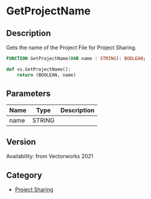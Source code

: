 # GetProjectName

## Description
Gets the name of the Project File for Project Sharing.

```pascal
FUNCTION GetProjectName(VAR name : STRING): BOOLEAN;
```

```python
def vs.GetProjectName():
    return (BOOLEAN, name)
```

## Parameters
|Name|Type|Description|
|---|---|---|
|name|STRING|   |

## Version
Availability: from Vectorworks 2021

## Category
* [Project Sharing](../Categories/Project%20Sharing.md)
